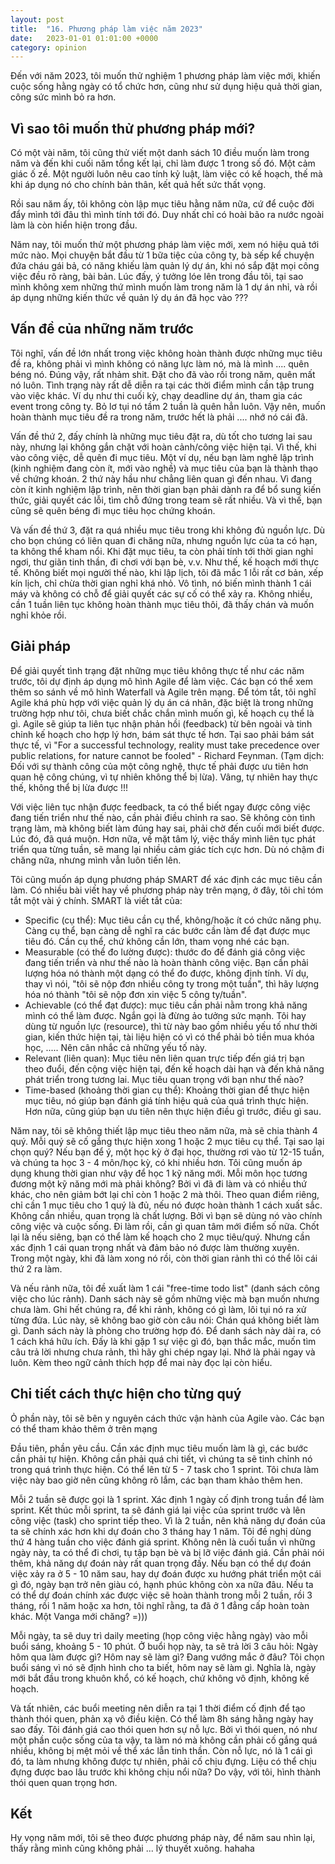 ```yaml
---
layout: post
title:  "16. Phương pháp làm việc năm 2023"
date:   2023-01-01 01:01:00 +0000
category: opinion
---
```


Đến với năm 2023, tôi muốn thử nghiệm 1 phương pháp làm việc mới, khiến cuộc sống hằng ngày có tổ chức hơn, cũng như sử dụng hiệu quả thời gian, công sức mình bỏ ra hơn. 

## Vì sao tôi muốn thử phương pháp mới? 

Có một vài năm, tôi cũng thử viết một danh sách 10 điều muốn làm trong năm và đến khi cuối năm tổng kết lại, chỉ làm được 1 trong số đó. Một cảm giác ố zề. Một người luôn nêu cao tính kỷ luật, làm việc có kế hoạch, thế mà khi áp dụng nó cho chính bản thân, kết quả hết sức thất vọng. 

Rồi sau năm ấy, tôi không còn lập mục tiêu hằng năm nữa, cứ để cuộc đời đẩy mình tới đâu thì mình tính tới đó. Duy nhất chỉ có hoài bão ra nước ngoài làm là còn hiển hiện trong đầu. 

Năm nay, tôi muốn thử một phương pháp làm việc mới, xem nó hiệu quả tới mức nào. Mọi chuyện bắt đầu từ 1 bữa tiệc của công ty, bà sếp kể chuyện đứa cháu gái bả, có năng khiếu làm quản lý dự án, khi nó sắp đặt mọi công việc đều rõ ràng, bài bản. Lúc đấy, ý tưởng lóe lên trong đầu tôi, tại sao mình không xem những thứ mình muốn làm trong năm là 1 dự án nhỉ, và rồi áp dụng những kiến thức về quản lý dụ án đã học vào ??? 

## Vấn đề của những năm trước 

Tôi nghĩ, vấn đề lớn nhất trong việc không hoàn thành được những mục tiêu đề ra, không phải vì mình không có năng lực làm nó, mà là mình .... quên béng nó. Đúng vậy, rất nhảm shit. Đặt cho đã vào rồi trong năm, quên mất nó luôn. Tình trạng này rất dễ diễn ra tại các thời điểm mình cần tập trung vào việc khác. Ví dụ như thi cuối kỳ, chạy deadline dự án, tham gia các event trong công ty. Bỏ lơ tụi nó tầm 2 tuần là quên hẳn luôn. Vậy nên, muốn hoàn thành mục tiêu đề ra trong năm, trước hết là phải .... nhớ nó cái đã. 

Vấn đề thứ 2, đấy chính là những mục tiêu đặt ra, dù tốt cho tương lai sau này, nhưng lại không gắn chặt với hoàn cảnh/công việc hiện tại. Vì thế, khi vào công việc, dễ quên đi mục tiêu. Một ví dụ, nếu bạn làm nghê lập trình (kinh nghiệm đang còn ít, mới vào nghề) và mục tiêu của bạn là thành thạo về chứng khoán. 2 thứ này hầu như chẳng liên quan gì đến nhau. Vì đang còn ít kinh nghiệm lập trình, nên thời gian bạn phải dành ra để bổ sung kiến thức, giải quyết các lỗi, tìm chỗ đứng trong team sẽ rất nhiều. Và vì thế, bạn cũng sẽ quên béng đi mục tiêu học chứng khoán. 

Và vấn đề thứ 3, đặt ra quá nhiều mục tiêu trong khi không đủ nguồn lực. Dù cho bọn chúng có liên quan đi chăng nữa, nhưng nguồn lực của ta có hạn, ta không thể kham nổi. Khi đặt mục tiêu, ta còn phải tính tới thời gian nghỉ ngơi, thư giãn tinh thần, đi chơi với bạn bè, v.v. Như thế, kế hoạch mới thực tế. Không biết mọi người thế nào, khi lập lịch, tôi đã mắc 1 lỗi rất cơ bản, xếp kín lịch, chỉ chừa thời gian nghỉ khá nhỏ. Vô tình, nó biến mình thành 1 cái máy và không có chỗ để giải quyết các sự cố có thể xảy ra. Không nhiều, cần 1 tuần liên tục không hoàn thành mục tiêu thôi, đã thấy chán và muốn nghỉ khỏe rồi. 

## Giải pháp 

Để giải quyết tình trạng đặt những mục tiêu không thực tế như các năm trước, tôi dự định áp dụng mô hình Agile để làm việc. Các bạn có thể xem thêm so sánh về mô hình Waterfall và Agile trên mạng. Để tóm tắt, tôi nghĩ Agile khá phù hợp với việc quản lý dụ án cá nhân, đặc biệt là trong những trường hợp như tôi, chưa biết chắc chắn mình muốn gì, kế hoạch cụ thể là gì. Agile sẽ giúp ta liên tục nhận phản hồi (feedback) từ bên ngoài và tinh chỉnh kế hoạch cho hợp lý hơn, bám sát thực tế hơn. Tại sao phải bám sát thực tế, vì "For a successful technology, reality must take precedence over public relations, for nature cannot be fooled" - Richard Feynman. (Tạm dịch: Đối với sự thành công của một công nghệ, thực tế phải được ưu tiên hơn quan hệ công chúng, vì tự nhiên không thể bị lừa). Vâng, tự nhiên hay thực thế, không thể bị lừa được !!! 

Với việc liên tục nhận được feedback, ta có thể biết ngay được công việc đang tiến triển như thế nào, cần phải điều chỉnh ra sao. Sẽ không còn tình trạng làm, mà không biết làm đúng hay sai, phải chờ đến cuối mới biết được. Lúc đó, đã quá muộn. Hơn nữa, về mặt tâm lý, việc thấy mình liên tục phát triển qua từng tuần, sẽ mang lại nhiều cảm giác tích cực hơn. Dù nó chậm đi chăng nữa, nhưng mình vẫn luôn tiến lên. 

Tôi cũng muốn áp dụng phương pháp SMART để xác định các mục tiêu cần làm. Có nhiều bài viết hay về phương pháp này trên mạng, ở đây, tôi chỉ tóm tắt một vài ý chính. SMART là viết tắt của: 

- Specific (cụ thể): Mục tiêu cần cụ thể, không/hoặc ít có chức năng phụ. Càng cụ thể, bạn càng dễ nghĩ ra các bước cần làm để đạt được mục tiêu đó. Cần cụ thể, chứ không cần lớn, tham vọng nhé các bạn.
- Measurable (có thể đo lường được): thước đo để đánh giá công việc đang tiến triển và như thế nào là hoàn thành công việc. Bạn cần phải lượng hóa nó thành một dạng có thể đo được, không định tính. Ví dụ, thay vì nói, "tôi sẽ nộp đơn nhiều công ty trong một tuần", thì hãy lượng hóa nó thành "tôi sẽ nộp đơn xin việc 5 công ty/tuần". 
- Achievable (có thể đạt được): mục tiêu cần phải nằm trong khả năng mình có thể làm được. Ngắn gọi là đừng ảo tưởng sức mạnh. Tôi hay dùng từ nguồn lực (resource), thì từ này bao gồm nhiều yếu tố như thời gian, kiến thức hiện tại, tài liệu hiện có vì có thể phải bỏ tiền mua khóa học, ..... Nên cân nhắc cả những yếu tố này.
- Relevant (liên quan): Mục tiêu nên liên quan trực tiếp đến giá trị bạn theo đuổi, đến cộng việc hiện tại, đến kế hoạch dài hạn và đến khả năng phát triển trong tương lai. Mục tiêu quan trọng với bạn như thế nào? 
- Time-based (khoảng thời gian cụ thể): Khoảng thời gian để thực hiện mục tiêu, nó giúp bạn đánh giá tính hiệu quả của quá trình thực hiện. Hơn nữa, cũng giúp bạn ưu tiên nên thực hiện điều gì trước, điều gì sau. 

Năm nay, tôi sẽ không thiết lập mục tiêu theo năm nữa, mà sẽ chia thành 4 quý. Mỗi quý sẽ cố gắng thực hiện xong 1 hoặc 2 mục tiêu cụ thể. Tại sao lại chọn quý? Nếu bạn để ý, một học kỳ ở đại học, thường rơi vào từ 12-15 tuần, và chúng ta học 3 - 4 môn/học kỳ, có khi nhiều hơn. Tôi cũng muốn áp dụng khung thời gian như vậy để học 1 kỹ năng mới. Mỗi môn học tương đương một kỹ năng mới mà phải không? Bởi vì đã đi làm và có nhiều thứ khác, cho nên giảm bớt lại chỉ còn 1 hoặc 2 mà thôi. Theo quan điểm riêng, chỉ cần 1 mục tiêu cho 1 quý là đủ, nếu nó được hoàn thành 1 cách xuất sắc. Không cần nhiều, quan trọng là chất lượng. Bởi vì bạn sẽ dùng nó vào chính công việc và cuộc sống. Đi làm rồi, cần gì quan tâm mới điểm số nữa. Chốt lại là nếu siêng, bạn có thể làm kế hoạch cho 2 mục tiêu/quý. Nhưng cần xác định 1 cái quan trọng nhất và đảm bảo nó được làm thường xuyên. Trong một ngày, khi đã làm xong nó rồi, còn thời gian rảnh thì có thể lôi cái thứ 2 ra làm. 

Và nếu rảnh nữa, tôi đề xuất làm 1 cái "free-time todo list" (danh sách công việc cho lúc rảnh). Danh sách này sẽ gồm những việc mà bạn muốn nhưng chưa làm. Ghi hết chúng ra, để khi rảnh, không có gì làm, lôi tụi nó ra xử từng đứa. Lúc này, sẽ không bao giờ còn câu nói: Chán quá không biết làm gì. Danh sách này là phòng cho trường hợp đó. Để danh sách này dài ra, có 1 cách khá hữu ích. Đấy là khi gặp 1 sự việc gì đó, bạn thắc mắc, muốn tìm câu trả lời nhưng chưa rảnh, thì hãy ghi chép ngay lại. Nhớ là phải ngay và luôn. Kèm theo ngữ cảnh thích hợp để mai này đọc lại còn hiểu.

## Chi tiết cách thực hiện cho từng quý 

Ỏ phần này, tôi sẽ bên y nguyên cách thức vận hành của Agile vào. Các bạn có thể tham khảo thêm ở trên mạng 

Đầu tiên, phần yêu cầu. Cần xác định mục tiêu muốn làm là gì, các bước cần phải tự hiện. Không cần phải quá chi tiết, vì chúng ta sẽ tinh chỉnh nó trong quá trình thực hiện. Có thể lên từ 5 - 7 task cho 1 sprint. Tôi chưa làm việc này bao giờ nên cũng không rõ lắm, các bạn tham khảo thêm hen. 

Mỗi 2 tuần sẽ được gọi là 1 sprint. Xác định 1 ngày cố định trong tuần để làm sprint. Kết thúc mỗi sprint, ta sẽ đánh giá lại việc của sprint trước và lên công việc (task) cho sprint tiếp theo. Vì là 2 tuần, nên khả năng dự đoán của ta sẽ chính xác hơn khi dự đoán cho 3 tháng hay 1 năm. Tôi đề nghị dùng thứ 4 hàng tuần cho việc đánh giá sprint. Không nên là cuối tuần vì những ngày này, ta có thể đi chơi, tụ tập bạn bè và bị lỡ việc đánh giá. Cần phải nói thêm, khả năng dự đoán này rất quan trọng đấy. Nếu bạn có thể dự đoán việc xảy ra ở 5 - 10 năm sau, hay dự đoán được xu hướng phát triển một cái gì đó, ngày bạn trở nên giàu có, hạnh phúc không còn xa nữa đâu. Nếu ta có thể dự đoán chính xác được việc sẽ hoàn thành trong mỗi 2 tuần, rồi 3 tháng, rồi 1 năm hoặc xa hơn, tôi nghĩ rằng, ta đã ở 1 đẳng cấp hoàn toàn khác. Một Vanga mới chăng? =)))

Mỗi ngày, ta sẽ duy trì daily meeting (họp công việc hằng ngày) vào mỗi buổi sáng, khoảng 5 - 10 phút. Ở buổi họp này, ta sẽ trả lời 3 câu hỏi: Ngày hôm qua làm được gì? Hôm nay sẽ làm gì? Đang vướng mắc ở đâu? Tôi chọn buổi sáng vì nó sẽ định hình cho ta biết, hôm nay sẽ làm gì. Nghĩa là, ngày mới bắt đầu trong khuôn khổ, có kế hoạch, chứ không vô định, không kế hoạch. 

Và tất nhiên, các buổi meeting nên diễn ra tại 1 thời điểm cố định để tạo thành thói quen, phản xạ vô điều kiện. Có thể làm 8h sáng hằng ngày hay sao đấy. Tôi đánh giá cao thói quen hơn sự nỗ lực. Bởi vì thói quen, nó như một phần cuộc sống của ta vậy, ta làm nó mà không cần phải cố gắng quá nhiều, không bị mệt mỏi về thể xác lẫn tinh thần. Còn nỗ lực, nó là 1 cái gì đó, ta làm nhưng không được tự nhiên, phải cố chịu đựng. Liệu có thể chịu đựng được bao lâu trước khi không chịu nổi nữa? Do vậy, với tôi, hình thành thói quen quan trọng hơn.

## Kết

Hy vọng năm mới, tôi sẽ theo được phương pháp này, để năm sau nhìn lại, thấy rằng mình cũng không phải ... lý thuyết xuông. hahaha 